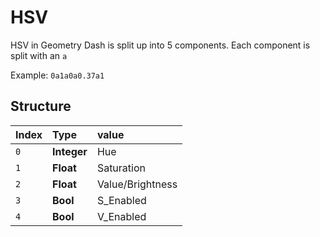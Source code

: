 # HSV

HSV in Geometry Dash is split up into 5 components. Each component is split with an `a`

Example: `0a1a0a0.37a1`

## Structure

| Index | Type | value |
|:------|:-----|:------|
| `0` | **Integer** | Hue |
| `1` | **Float** | Saturation |
| `2` | **Float** | Value/Brightness |
| `3` | **Bool** | S_Enabled |
| `4` | **Bool** | V_Enabled |